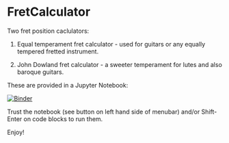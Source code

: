 # FretCalculator

Two fret position caclulators:

1. Equal temperament fret calculator - used for guitars or any equally tempered fretted instrument.

2. John Dowland fret calculator - a sweeter temperament for lutes and also baroque guitars.

These are provided in a Jupyter Notebook:

[![Binder](https://mybinder.org/badge.svg)](https://mybinder.org/v2/gh/jimarlow/FretCalculator.git/master)

Trust the notebook (see button on left hand side of menubar) and/or Shift-Enter on code blocks to run them. 

Enjoy!
